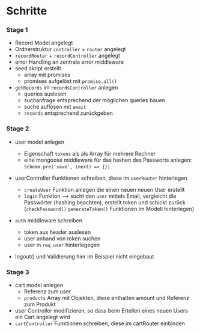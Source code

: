 # Schritte

### Stage 1
- Record Model angelegt
- Ordnerstruktur `controller` + `router` angelegt
- `recordRouter` + `recordController` angelegt
- error Handling an zentrale error middleware 
- seed skript erstellt
    - array mit promises
    - promises aufgelöst mit `promise.all()`
- `getRecords` im `recordsController` anlegen
    - queries auslesen
    - suchanfrage entsprechend der möglichen queries bauen
    - suche auflösen mit `await`
    - `records` entsprechend zurückgeben
### Stage 2
- user model anlegen
    - Eigenschaft `tokens` als als Array für mehrere Rechner
    - eine mongoose middleware für das hashen des Passworts anlegen: `Schema.pre('save', (next) => {})` 

- userController Funktionen schreiben, diese im `userRouter` hinterlegen
    - `createUser` Funktion anlegen die einen neuen neuen User erstellt
    - `login` Funktion --> sucht den `user` mittels Email, vergleicht die Passwörter (hashing beachten), erstellt token und schickt zurück (`checkPassword()` `generateToken()` Funktionen im Modell hinterlegen)
- `auth` middleware schreiben
    - token aus header auslesen
    - user anhand von token suchen
    - user in `req.user` hinterlegegen
- logout() und Validierung hier im Beispiel nicht eingebaut 
### Stage 3
- cart model anlegen
    - Referenz zum user
    - `products` Array mit Objekten, diese enthalten amount und Referenz zum Produkt
- user Controller modifizieren, so dass beim Ertellen eines neuen Users ein Cart angelegt wird
- `cartController` Funktionen schreiben, diese im cartRouter einbinden

